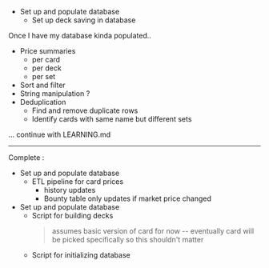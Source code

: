 * Set up and populate database
    - Set up deck saving in database

Once I have my database kinda populated..
- Price summaries
    + per card
    + per deck
    + per set
- Sort and filter
- String manipulation ?
- Deduplication
    + Find and remove duplicate rows
    + Identify cards with same name but different sets

... continue with LEARNING.md

---------------------------------

Complete : 
* Set up and populate database
    - ETL pipeline for card prices
        + history updates
        + Bounty table only updates if market price changed
* Set up and populate database
    - Script for building decks
        > assumes basic version of card for now
        -- eventually card will be picked specifically so this shouldn't matter
    - Script for initializing database